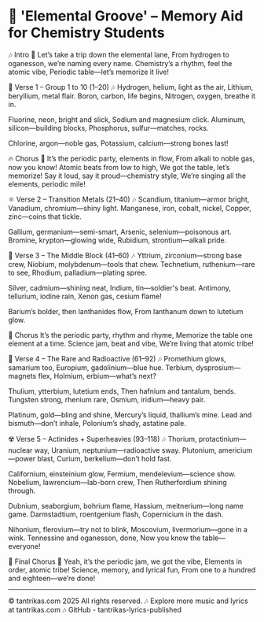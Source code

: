 # 🎵 'Elemental Groove' – Memory Aid for Chemistry Students

🎶 Intro
🎤
Let’s take a trip down the elemental lane,
From hydrogen to oganesson, we’re naming every name.
Chemistry’s a rhythm, feel the atomic vibe,
Periodic table—let’s memorize it live!

🧪 Verse 1 – Group 1 to 10 (1–20)
🎶
Hydrogen, helium, light as the air,
Lithium, beryllium, metal flair.
Boron, carbon, life begins,
Nitrogen, oxygen, breathe it in.

Fluorine, neon, bright and slick,
Sodium and magnesium click.
Aluminum, silicon—building blocks,
Phosphorus, sulfur—matches, rocks.

Chlorine, argon—noble gas,
Potassium, calcium—strong bones last!

🔥 Chorus
🎤
It’s the periodic party, elements in flow,
From alkali to noble gas, now you know!
Atomic beats from low to high,
We got the table, let’s memorize!
Say it loud, say it proud—chemistry style,
We’re singing all the elements, periodic mile!

⚛️ Verse 2 – Transition Metals (21–40)
🎶
Scandium, titanium—armor bright,
Vanadium, chromium—shiny light.
Manganese, iron, cobalt, nickel,
Copper, zinc—coins that tickle.

Gallium, germanium—semi-smart,
Arsenic, selenium—poisonous art.
Bromine, krypton—glowing wide,
Rubidium, strontium—alkali pride.

🧬 Verse 3 – The Middle Block (41–60)
🎶
Yttrium, zirconium—strong base crew,
Niobium, molybdenum—tools that chew.
Technetium, ruthenium—rare to see,
Rhodium, palladium—plating spree.

Silver, cadmium—shining neat,
Indium, tin—soldier's beat.
Antimony, tellurium, iodine rain,
Xenon gas, cesium flame!

Barium’s bolder, then lanthanides flow,
From lanthanum down to lutetium glow.

🎤 Chorus
It’s the periodic party, rhythm and rhyme,
Memorize the table one element at a time.
Science jam, beat and vibe,
We’re living that atomic tribe!

🌌 Verse 4 – The Rare and Radioactive (61–92)
🎶
Promethium glows, samarium too,
Europium, gadolinium—blue hue.
Terbium, dysprosium—magnets flex,
Holmium, erbium—what’s next?

Thulium, ytterbium, lutetium ends,
Then hafnium and tantalum, bends.
Tungsten strong, rhenium rare,
Osmium, iridium—heavy pair.

Platinum, gold—bling and shine,
Mercury’s liquid, thallium’s mine.
Lead and bismuth—don’t inhale,
Polonium’s shady, astatine pale.

☢️ Verse 5 – Actinides + Superheavies (93–118)
🎶
Thorium, protactinium—nuclear way,
Uranium, neptunium—radioactive sway.
Plutonium, americium—power blast,
Curium, berkelium—don’t hold fast.

Californium, einsteinium glow,
Fermium, mendelevium—science show.
Nobelium, lawrencium—lab-born crew,
Then Rutherfordium shining through.

Dubnium, seaborgium, bohrium flame,
Hassium, meitnerium—long name game.
Darmstadtium, roentgenium flash,
Copernicium in the dash.

Nihonium, flerovium—try not to blink,
Moscovium, livermorium—gone in a wink.
Tennessine and oganesson, done,
Now you know the table—everyone!

🔁 Final Chorus
🎤
Yeah, it’s the periodic jam, we got the vibe,
Elements in order, atomic tribe!
Science, memory, and lyrical fun,
From one to a hundred and eighteen—we’re done!

---
© tantrikas.com 2025
All rights reserved.
🎶 Explore more music and lyrics at tantrikas.com
🎶 GitHub - tantrikas-lyrics-published
